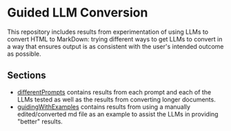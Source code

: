 # Guided LLM Conversion

This repository includes results from experimentation of using LLMs to convert HTML to MarkDown: trying  different ways to get LLMs to convert in a way that ensures output is as consistent with the user's intended outcome as possible.

## Sections
- [differentPrompts](differentPrompts/README.md) contains results from each prompt and each of the LLMs tested as well as the results from converting longer documents. 
- [guidingWithExamples](guidingWithExamples/README.md) contains results from using a manually edited/converted md file as an example to assist the LLMs in providing "better" results. 